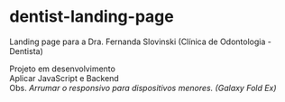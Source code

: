 # dentist-landing-page
 
Landing page para a Dra. Fernanda Slovinski (Clínica de Odontologia - Dentista)

Projeto em desenvolvimento <br> Aplicar JavaScript e Backend <br> Obs. *Arrumar o responsivo para dispositivos menores. (Galaxy Fold Ex)*
